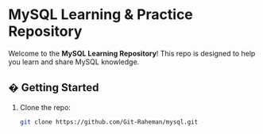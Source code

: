 # MySQL Learning & Practice Repository  

Welcome to the **MySQL Learning Repository**! This repo is designed to help you learn and share MySQL knowledge. 

## � Getting Started  
1. Clone the repo:  
   ```sh  
   git clone https://github.com/Git-Raheman/mysql.git 


